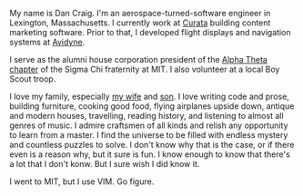 My name is Dan Craig. I'm an aerospace-turned-software engineer in Lexington, Massachusetts. I currently work at [Curata](http://www.curata.com) building content marketing software. Prior to that, I developed flight displays and navigation systems at [Avidyne](http://www.avidyne.com).

I serve as the alumni house corporation president of the [Alpha Theta chapter](http://sigmachi.mit.edu) of the Sigma Chi fraternity at MIT. I also volunteer at a local Boy Scout troop.

I love my family, especially [my wife](http://sallyhonda.com) and [son](http://huxleycraig.com). I love writing code and prose, building furniture, cooking good food, flying airplanes upside down, antique and modern houses, travelling, reading history, and listening to almost all genres of music.  I admire craftsmen of all kinds and relish any opportunity to learn from a master. I find the universe to be filled with endless mystery and countless puzzles to solve. I don't know why that is the case, or if there even is a reason why, but it sure is fun. I know enough to know that there's a lot that I don't konw. But I sure wish I did know it.

I went to MIT, but I use VIM. Go figure.
